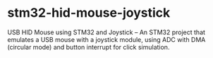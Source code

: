 # stm32-hid-mouse-joystick
USB HID Mouse using STM32 and Joystick – An STM32 project that emulates a USB mouse with a joystick module, using ADC with DMA (circular mode) and button interrupt for click simulation.

